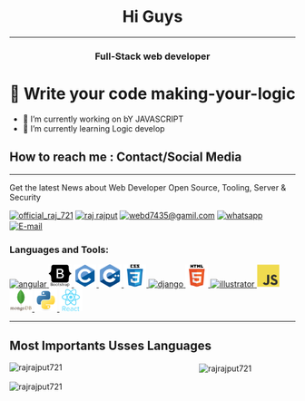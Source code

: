 <h1 align="center">Hi Guys</h1>
<hr>
<h3 align="center"> Full-Stack web developer</h3>
<img src="https://static.vecteezy.com/system/resources/thumbnails/011/868/785/original/animated-isolated-coding-specialist-window-with-typing-web-developer-looped-flat-2d-character-4k-footage-with-alpha-channel-programming-colorful-animation-for-mobile-website-social-media-video.jpg" alt="" align="right"width="400px">

<div class="container">
    <p>
        <h1>🥇 Write your code making-your-logic</h1>
        <ul>
            <li>🔭 I’m currently working on bY JAVASCRIPT</li>
            <li>🌱 I’m currently learning Logic develop</li>
        </ul>
    </p>
</div>

<h2 align="left">How to reach me : Contact/Social Media</h2>
<hr>
Get the latest News about Web Developer Open Source, Tooling, Server & Security
<p align="left">
<a href="https://instagram.com/official_raj_721" target="blank"><img align="center" src="https://raw.githubusercontent.com/rahuldkjain/github-profile-readme-generator/master/src/images/icons/Social/instagram.svg" alt="official_raj_721" height="30" width="40" /></a>
<a href="https://medium.com/raj rajput" target="blank"><img align="center" src="https://raw.githubusercontent.com/rahuldkjain/github-profile-readme-generator/master/src/images/icons/Social/medium.svg" alt="raj rajput" height="30" width="40" /></a>
<a href="https://www.youtube.com/c/webd7435@gamil.com" target="blank"><img align="center" src="https://raw.githubusercontent.com/rahuldkjain/github-profile-readme-generator/master/src/images/icons/Social/youtube.svg" alt="webd7435@gamil.com" height="30" width="40" /></a>
<a href="https://whatsapp.com/channel/0029VaQdadx6LwHuLheNXU0U" target="_blank"><img align="center"src="https://upload.wikimedia.org/wikipedia/commons/thumb/6/6b/WhatsApp.svg/1200px-WhatsApp.svg.png" alt="whatsapp"width="40"></a>
<a href="sanchitrajput624@gamil.com" target="_blank"><img align="center"src="https://static.wikia.nocookie.net/google/images/7/72/Logo-gmail.png/revision/latest?cb=20201214214241" alt="E-mail" width="40"></a>
</p>

<h3 align="left">Languages and Tools:</h3>
<p align="left"> <a href="https://angular.io" target="_blank" rel="noreferrer"> <img src="https://angular.io/assets/images/logos/angular/angular.svg" alt="angular" width="40" height="40"/> </a> <a href="https://getbootstrap.com" target="_blank" rel="noreferrer"> <img src="https://raw.githubusercontent.com/devicons/devicon/master/icons/bootstrap/bootstrap-plain-wordmark.svg" alt="bootstrap" width="40" height="40"/> </a> <a href="https://www.cprogramming.com/" target="_blank" rel="noreferrer"> <img src="https://raw.githubusercontent.com/devicons/devicon/master/icons/c/c-original.svg" alt="c" width="40" height="40"/> </a> <a href="https://www.w3schools.com/cpp/" target="_blank" rel="noreferrer"> <img src="https://raw.githubusercontent.com/devicons/devicon/master/icons/cplusplus/cplusplus-original.svg" alt="cplusplus" width="40" height="40"/> </a> <a href="https://www.w3schools.com/css/" target="_blank" rel="noreferrer"> <img src="https://raw.githubusercontent.com/devicons/devicon/master/icons/css3/css3-original-wordmark.svg" alt="css3" width="40" height="40"/> </a> <a href="https://www.djangoproject.com/" target="_blank" rel="noreferrer"> <img src="https://cdn.worldvectorlogo.com/logos/django.svg" alt="django" width="40" height="40"/> </a> <a href="https://www.w3.org/html/" target="_blank" rel="noreferrer"> <img src="https://raw.githubusercontent.com/devicons/devicon/master/icons/html5/html5-original-wordmark.svg" alt="html5" width="40" height="40"/> </a> <a href="https://www.adobe.com/in/products/illustrator.html" target="_blank" rel="noreferrer"> <img src="https://www.vectorlogo.zone/logos/adobe_illustrator/adobe_illustrator-icon.svg" alt="illustrator" width="40" height="40"/> </a> <a href="https://developer.mozilla.org/en-US/docs/Web/JavaScript" target="_blank" rel="noreferrer"> <img src="https://raw.githubusercontent.com/devicons/devicon/master/icons/javascript/javascript-original.svg" alt="javascript" width="40" height="40"/> </a> <a href="https://www.mongodb.com/" target="_blank" rel="noreferrer"> <img src="https://raw.githubusercontent.com/devicons/devicon/master/icons/mongodb/mongodb-original-wordmark.svg" alt="mongodb" width="40" height="40"/> </a> <a href="https://www.python.org" target="_blank" rel="noreferrer"> <img src="https://raw.githubusercontent.com/devicons/devicon/master/icons/python/python-original.svg" alt="python" width="40" height="40"/> </a> <a href="https://reactjs.org/" target="_blank" rel="noreferrer"> <img src="https://raw.githubusercontent.com/devicons/devicon/master/icons/react/react-original-wordmark.svg" alt="react" width="40" height="40"/> </a> </p>
<hr>
<h2>Most Importants Usses Languages</h2>
<p>
    <img align="left" src="https://p92.com/binaries/content/gallery/p92website/technologies/htmlcssjs-details.png" alt="rajrajput721" width="330" />
</p>

<p>&nbsp;<img align="center" src="https://github-readme-stats.vercel.app/api?username=rajrajput721&show_icons=true&locale=en" alt="rajrajput721" /></p>

<p><img align="center" src="https://github-readme-streak-stats.herokuapp.com/?user=rajrajput721&" alt="rajrajput721" /></p>

